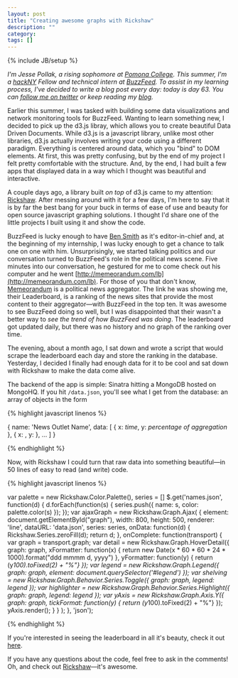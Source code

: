 ```yaml
---
layout: post
title: "Creating awesome graphs with Rickshaw"
description: ""
category: 
tags: []
---
```

{% include JB/setup %}

*I'm Jesse Pollak, a rising sophomore at [Pomona College](http://pomona.edu). This summer, I'm a [hackNY](http://hackny.org) Fellow and technical intern at [BuzzFeed](http://buzzfeed.com). To assist in my learning process, I've decided to write a blog post every day: today is day 63. You can [follow me on twitter](http://twitter.com/jessepollak) or keep reading my [blog](http://jessepollak.me).*

Earlier this summer, I was tasked with building some data visualizations and network monitoring tools for BuzzFeed. Wanting to learn something new, I decided to pick up the d3.js libray, which allows you to create beautiful Data Driven Documents. While d3.js is a javascript library, unlike most other libraries, d3.js actually involves writing your code using a different paradigm. Everything is centered around data, which you "bind" to DOM elements. At first, this was pretty confusing, but by the end of my project I felt pretty comfortable with the structure. And, by the end, I had built a few apps that displayed data in a way which I thought was beautiful and interactive. 

A couple days ago, a library built *on top* of d3.js came to my attention: [Rickshaw](http://code.shutterstock.com/rickshaw/). After messing around with it for a few days, I'm here to say that it is by far the best bang for your buck in terms of ease of use and beauty for open source javascript graphing solutions. I thought I'd share one of the little projects I built using it and show the code.

BuzzFeed is lucky enough to have <a href='http://en.wikipedia.org/wiki/Ben_Smith_(journalist)'>Ben Smith</a> as it's editor-in-chief and, at the beginning of my internship, I was lucky enough to get a chance to talk one on one with him. Unsurprisingly, we started talking politics and our conversation turned to BuzzFeed's role in the political news scene. Five minutes into our conversation, he gestured for me to come check out his computer and he went [http://memeorandum.com/lb](http://memeorandum.com/lb). For those of you that don't know, [Memeorandum](http://memeorandum.com) is a political news aggregator. The link he was showing me, their Leaderboard, is a ranking of the news sites that provide the most content to their aggregator—with BuzzFeed in the top ten. It was awesome to see BuzzFeed doing so well, but I was disappointed that their wasn't a better way to *see the trend of how BuzzFeed was doing*. The leaderboard got updated daily, but there was no history and no graph of the ranking over time.

The evening, about a month ago, I sat down and wrote a script that would scrape the leaderboard each day and store the ranking in the database. Yesterday, I decided I finally had enough data for it to be cool and sat down with Rickshaw to make the data come alive.

The backend of the app is simple: Sinatra hitting a MongoDB hosted on MongoHQ. If you hit `/data.json`, you'll see what I get from the database: an array of objects in the form 

{% highlight javascript linenos %}

{
  name: 'News Outlet Name', 
  data: [
    {
      x: *time*, 
      y: *percentage of aggregation*
    }, 
    {
      x: ,
      y: 
    }, 
    ...
  ]
} 

{% endhighlight %}

Now, with Rickshaw I could turn that raw data into something beautiful—in 50 lines of easy to read (and write) code.

{% highlight javascript linenos %}

var palette = new Rickshaw.Color.Palette(),
    series = []
$.get('names.json', function(d) {
  d.forEach(function(s) {
    series.push({
      name: s,
      color: palette.color(s)
    });
  });
  var ajaxGraph = new Rickshaw.Graph.Ajax( {
  	element: document.getElementById("graph"),
  	width: 800,
  	height: 500,
  	renderer: 'line',
  	dataURL: 'data.json',
  	series: series,
  	onData: function(d) {
  	  Rickshaw.Series.zeroFill(d);
  	  return d;
  	},
  	onComplete: function(transport) {
  	  var graph = transport.graph;
  	  var detail = new Rickshaw.Graph.HoverDetail({ 
  	    graph: graph,
  	    xFormatter: function(x) { 
  	      return new Date(x * 60 * 60 * 24 * 1000).format("ddd mmmm d, yyyy") 
  	    },
  	    yFormatter: function(y) { return (y*100).toFixed(2) + "%"}
  	  });
  	  var legend = new Rickshaw.Graph.Legend({
          graph: graph,
          element: document.querySelector('#legend')
      });
      var shelving = new Rickshaw.Graph.Behavior.Series.Toggle({
          graph: graph,
          legend: legend
      });
      var highlighter = new Rickshaw.Graph.Behavior.Series.Highlight({
          graph: graph,
          legend: legend
      });
      var yAxis = new Rickshaw.Graph.Axis.Y({
          graph: graph,
          tickFormat: function(y) { return (y*100).toFixed(2) + "%"}
      });
      yAxis.render();
  	}
  } );
}, 'json');

{% endhighlight %}
    
If you're interested in seeing the leaderboard in all it's beauty, check it out [here](http://memeorandum.herokuapp.com).

If you have any questions about the code, feel free to ask in the comments! Oh, and check out [Rickshaw](http://code.shutterstock.com/rickshaw/)—it's awesome.